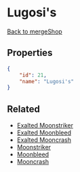 # Lugosi's

<no description available>

[Back to mergeShop](../merge-shops.md)

## Properties

```json
{
    "id": 21,
    "name": "Lugosi's"
}
```

## Related

- [Exalted Moonstriker](../items/523-exalted-moonstriker.md)
- [Exalted Moonbleed](../items/525-exalted-moonbleed.md)
- [Exalted Mooncrash](../items/527-exalted-mooncrash.md)
- [Moonstriker](../items/522-moonstriker.md)
- [Moonbleed](../items/524-moonbleed.md)
- [Mooncrash](../items/526-mooncrash.md)

